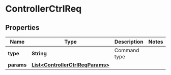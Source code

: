 
# ControllerCtrlReq

## Properties
Name | Type | Description | Notes
------------ | ------------- | ------------- | -------------
**type** | **String** | Command type | 
**params** | [**List&lt;ControllerCtrlReqParams&gt;**](ControllerCtrlReqParams.md) |  | 



